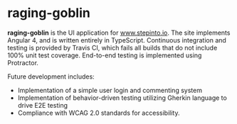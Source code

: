 # raging-goblin

<!--- bit --->
__raging-goblin__ is the UI application for www.stepinto.io.  The site implements Angular 4, and is written entirely in
TypeScript.  Continuous integration and testing is provided by Travis CI, which fails all builds that do not include
100% unit test coverage.  End-to-end testing is implemented using Protractor.

Future development includes:
- Implementation of a simple user login and commenting system
- Implementation of behavior-driven testing utilizing Gherkin language to drive E2E testing
- Compliance with WCAG 2.0 standards for accessibility.
<!--- /bit --->